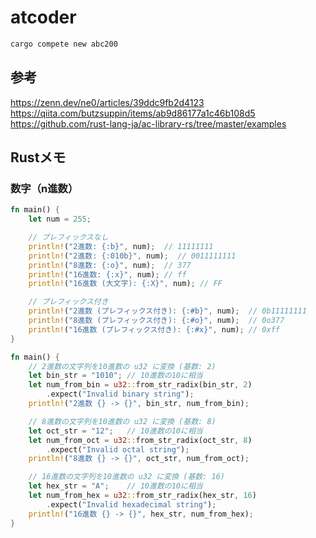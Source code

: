 # atcoder

```bash
cargo compete new abc200
```

## 参考

https://zenn.dev/ne0/articles/39ddc9fb2d4123
https://qiita.com/butzsuppin/items/ab9d86177a1c46b108d5
https://github.com/rust-lang-ja/ac-library-rs/tree/master/examples

## Rustメモ

### 数字（n進数）

```rust
fn main() {
    let num = 255;

    // プレフィックスなし
    println!("2進数: {:b}", num);  // 11111111
    println!("2進数: {:010b}", num);  // 0011111111
    println!("8進数: {:o}", num);  // 377
    println!("16進数: {:x}", num); // ff
    println!("16進数 (大文字): {:X}", num); // FF

    // プレフィックス付き
    println!("2進数 (プレフィックス付き): {:#b}", num);  // 0b11111111
    println!("8進数 (プレフィックス付き): {:#o}", num);  // 0o377
    println!("16進数 (プレフィックス付き): {:#x}", num); // 0xff
}
```

```rust
fn main() {
    // 2進数の文字列を10進数の u32 に変換 (基数: 2)
    let bin_str = "1010"; // 10進数の10に相当
    let num_from_bin = u32::from_str_radix(bin_str, 2)
        .expect("Invalid binary string");
    println!("2進数 {} -> {}", bin_str, num_from_bin);

    // 8進数の文字列を10進数の u32 に変換 (基数: 8)
    let oct_str = "12";   // 10進数の10に相当
    let num_from_oct = u32::from_str_radix(oct_str, 8)
        .expect("Invalid octal string");
    println!("8進数 {} -> {}", oct_str, num_from_oct);

    // 16進数の文字列を10進数の u32 に変換 (基数: 16)
    let hex_str = "A";    // 10進数の10に相当
    let num_from_hex = u32::from_str_radix(hex_str, 16)
        .expect("Invalid hexadecimal string");
    println!("16進数 {} -> {}", hex_str, num_from_hex);
}
```
